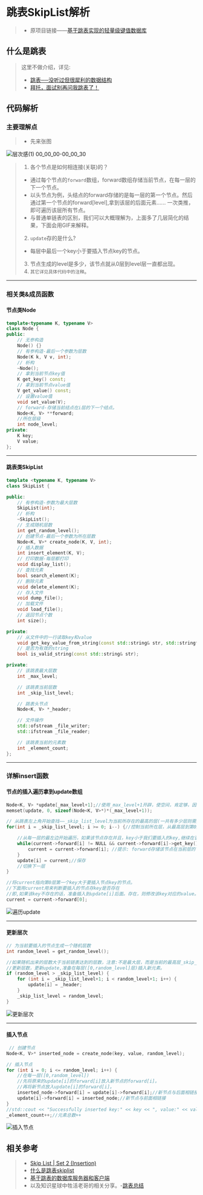 # 跳表SkipList解析

>- 原项目链接——[基于跳表实现的轻量级键值数据库](https://github.com/youngyangyang04/Skiplist-CPP)

## 什么是跳表

>这里不做介绍，详见:
>
>- [跳表──没听过但很犀利的数据结构](https://lotabout.me/2018/skip-list/)
>- [拜托，面试别再问我跳表了！](https://www.cnblogs.com/tong-yuan/p/skiplist.html)

## 代码解析

### 主要理解点

>- 先来张图

![层次感(1) 00_00_00-00_00_30](https://zyximagestorage.oss-cn-beijing.aliyuncs.com/blogimages/%E5%B1%82%E6%AC%A1%E6%84%9F(1)%2000_00_00-00_00_30.gif)

>1. 各个节点是如何相连接(关联)的？
>   - 通过每个节点的`forward`数组，forward数组存储当前节点，在每一层的下一个节点。
>   - 以头节点为例，头结点的forward存储的是每一层的第一个节点。然后通过第一个节点的forward[level],拿到该层的后面元素...... 一次类推，即可遍历该层所有节点。
>   - 与普通单链表的区别，我们可以大概理解为，上面多了几层简化的结果，下面会用GIF来解释。
>2. `update`存的是什么?
>   - 每层中最后一个key小于要插入节点key的节点。
>3. 节点生成的level是多少，该节点就从0层到level层一直都出现。
>4. `其它详见具体代码中的注释`。

***

### 相关类&成员函数

#### 节点类Node

```C++
template<typename K, typename V> 
class Node {
public:
    // 无参构造
    Node() {} 
    // 有参构造-最后一个参数为层数
    Node(K k, V v, int); 
    // 析构
    ~Node();
    // 拿到当前节点key值
    K get_key() const;
    // 拿到当前节点value值
    V get_value() const;
    // 设置value值
    void set_value(V); 
    // forward-存储当前结点在i层的下一个结点。
    Node<K, V> **forward;
    //所在层级
    int node_level;
private:
    K key;
    V value;
};
```

***

#### 跳表类SkipList

```C++
template <typename K, typename V> 
class SkipList {

public: 
    // 有参构造-参数为最大层数
    SkipList(int);
    // 析构
    ~SkipList();
    // 生成随机层数
    int get_random_level();
    // 创建节点-最后一个参数为所在层数
    Node<K, V>* create_node(K, V, int);
    // 插入数据
    int insert_element(K, V);
    // 打印数据-每层都打印
    void display_list();
    // 查找元素
    bool search_element(K);
    // 删除元素
    void delete_element(K);
    // 存入文件
    void dump_file();
    // 加载文件
    void load_file();
    // 返回节点个数
    int size();

private:
    // 从文件中的一行读取key和value
    void get_key_value_from_string(const std::string& str, std::string* key, std::string* value);
    // 是否为有效的string
    bool is_valid_string(const std::string& str);

private:    
    // 该跳表最大层数
    int _max_level;

    // 该跳表当前层数
    int _skip_list_level;

    // 跳表头节点
    Node<K, V> *_header;

    // 文件操作
    std::ofstream _file_writer;
    std::ifstream _file_reader;

    // 该跳表当前的元素数
    int _element_count;
};

```



***

### 详解insert函数

#### 节点的插入遍历拿到update数组

```C++
Node<K, V> *update[_max_level+1];//使用_max_level+1开辟，使空间，肯定够，因为创建节点的时候，会对随机生成的key进行限制。
memset(update, 0, sizeof(Node<K, V>*)*(_max_level+1));  

// 从跳表左上角开始查找——_skip_list_level为当前所存在的最高的层(一共有多少层则需要+1,因为是从level=0层开始的)
for(int i = _skip_list_level; i >= 0; i--) {//控制当前所在层，从最高层到第0层

    //从每一层的最左边开始遍历，如果该节点存在并且，key小于我们要插入的key,继续在该层后移。
    while(current->forward[i] != NULL && current->forward[i]->get_key() < key) {//是不是继续往后面走
        current = current->forward[i]; //提示: forward存储该节点在当前层的下一个节点
    }
    update[i] = current;//保存
    //切换下一层
}

//将current指向第0层第一个key大于要插入节点key的节点。
//下面用current用来判断要插入的节点存key是否存在
//即,如果该key不存在的话，准备插入到update[i]后面。存在，则修改该key对应的value。
current = current->forward[0];
```

![遍历update](https://zyximagestorage.oss-cn-beijing.aliyuncs.com/blogimages/%E9%81%8D%E5%8E%86update(2)%2000_00_00-00_00_30.gif)

***

#### 更新层次

```C++
// 为当前要插入的节点生成一个随机层数
int random_level = get_random_level();

//如果随机出来的层数大于当前链表达到的层数，注意:不是最大层，而是当前的最高层_skip_list_level。
//更新层数，更新update,准备在每层([0,random_level]层)插入新元素。
if (random_level > _skip_list_level) {
    for (int i = _skip_list_level+1; i < random_level+1; i++) {
        update[i] = _header;
    }
    _skip_list_level = random_level;
}
```

![更新层次](https://zyximagestorage.oss-cn-beijing.aliyuncs.com/blogimages/%E6%9B%B4%E6%96%B0%E6%9B%B4%E6%AC%A1%2000_00_00-00_00_30.gif)

***

#### 插入节点

```C++
 // 创建节点
Node<K, V>* inserted_node = create_node(key, value, random_level);

// 插入节点
for (int i = 0; i <= random_level; i++) {
    //在每一层([0,random_level])
    //先将原来的update[i]的forward[i]放入新节点的forward[i]。
    //再将新节点放入update[i]的forward[i]。
    inserted_node->forward[i] = update[i]->forward[i];//新节点与后面相链接
    update[i]->forward[i] = inserted_node;//新节点与前面相链接
}
//std::cout << "Successfully inserted key:" << key << ", value:" << value << std::endl;
_element_count++;//元素总数++
```

![插入节点](https://zyximagestorage.oss-cn-beijing.aliyuncs.com/blogimages/%E6%9B%B4%E6%96%B0%E6%9B%B4%E6%AC%A1(1)%2000_00_00-00_00_30.gif)

## 相关参考

>- [Skip List | Set 2 (Insertion)](https://www.geeksforgeeks.org/skip-list-set-2-insertion/)
>- [什么是跳表skiplist](https://www.cnblogs.com/Lj-ming/p/14755791.html)
>- [基于跳表的数据库服务器和客户端](https://github.com/xuyyy1215/Skiplist_server_client)
>- 以及知识星球中牲活老哥的相关分享。-[跳表总结](https://t.zsxq.com/05AEYVBau)